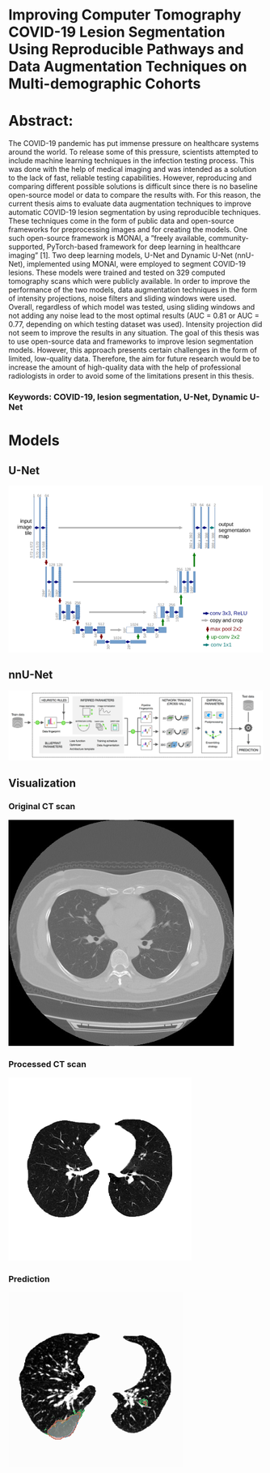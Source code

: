 # Improving Computer Tomography COVID-19 Lesion Segmentation Using Reproducible Pathways and Data Augmentation Techniques on Multi-demographic Cohorts

# Abstract:
The COVID-19 pandemic has put immense pressure on healthcare systems around the world. To release some of this pressure, scientists attempted to include machine learning techniques in the infection testing process. This was done with the help of medical imaging and was intended as a solution to the lack of fast, reliable testing capabilities. However, reproducing and comparing different possible solutions is difficult since there is no baseline open-source model or data to compare the results with. For this reason, the current thesis aims to evaluate data augmentation techniques to improve automatic COVID-19 lesion segmentation by using reproducible techniques. These techniques come in the form of public data and open-source frameworks for preprocessing images and for creating the models. One such open-source framework is MONAI, a ”freely available, community-supported, PyTorch-based framework for deep learning in healthcare imaging” [1]. Two deep learning models, U-Net and Dynamic U-Net (nnU-Net), implemented using MONAI, were employed to segment COVID-19 lesions. These models were trained and tested on 329 computed tomography scans which were publicly available. In order to improve the performance of the two models, data augmentation techniques in the form of intensity projections, noise filters and sliding windows were used. Overall, regardless of which model was tested, using sliding windows and not adding any noise lead to the most optimal results (AUC = 0.81 or AUC = 0.77, depending on which testing dataset was used). Intensity projection did not seem to improve the results in any situation. The goal of this thesis was to use open-source data and frameworks to improve lesion segmentation models. However, this approach presents certain challenges in the form of limited, low-quality data. Therefore, the aim for future research would be to increase the amount of high-quality data with the help of professional radiologists in order to avoid some of the limitations present in this thesis.


### **Keywords**: COVID-19, lesion segmentation, U-Net, Dynamic U-Net

# Models
## U-Net
![alt text](https://github.com/palfibogdan/3D-covid-segmentation/blob/3bca19177bc3ca140ae1b20e15e6f211dccc9745/Visualization/UNET.png)

## nnU-Net
![alt text](https://github.com/palfibogdan/3D-covid-segmentation/blob/3bca19177bc3ca140ae1b20e15e6f211dccc9745/Visualization/nnUnet.png)

## Visualization
### Original CT scan

![alt text](https://github.com/palfibogdan/3D-covid-segmentation/blob/617317b97fe5073c31707208660e0112a8d2db52/Visualization/notpreprocessed%20(1).jpg)

### Processed CT scan

![alt text](https://github.com/palfibogdan/3D-covid-segmentation/blob/617317b97fe5073c31707208660e0112a8d2db52/Visualization/original_crop.png)

### Prediction
![alt text](https://github.com/palfibogdan/3D-covid-segmentation/blob/617317b97fe5073c31707208660e0112a8d2db52/Visualization/prediction1.png)


